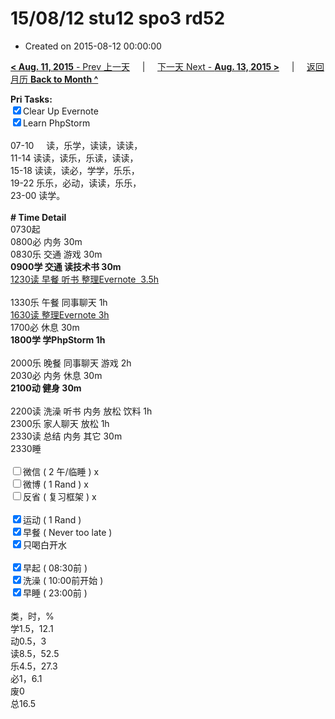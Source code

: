 # 15/08/12 stu12 spo3 rd52

- Created on 2015-08-12 00:00:00

[**< Aug. 11, 2015** - Prev 上一天](_archived/lifelogs/2015/08/d11.md) &nbsp; &nbsp; | &nbsp; &nbsp; [下一天 Next - **Aug. 13, 2015 >**](_archived/lifelogs/2015/08/d13.md) &nbsp; &nbsp; |  &nbsp; &nbsp; [返回月历 **Back to Month ^**](_archived/lifelogs/2015/08/index.md)
<br/><div><strong>Pri Tasks:</strong></div><div><input checked="true" type="checkbox"/>Clear Up Evernote</div><div><input checked="true" type="checkbox"/>Learn PhpStorm<br/></div><div><br/></div><div>07-10     读，乐学，读读，读读，</div><div>11-14 读读，读乐，乐读，读读，</div><div>15-18 读读，读必，学学，乐乐，</div><div>19-22 乐乐，必动，读读，乐乐，</div><div>23-00 读学。</div><div><br/></div><div><b># Time Detail</b></div><div>0730起</div><div>0800必 内务 30m</div><div>0830乐 交通 游戏 30m</div><div><b>0900学 交通 读技术书 30m</b></div><div><u>1230读 早餐 听书 整理Evernote  3.5h</u></div><div><br clear="none"/></div><div>1330乐 午餐 同事聊天 1h</div><div><u>1630读 整理Evernote 3h</u></div><div>1700必 休息 30m</div><div><b>1800学 学PhpStorm 1h</b></div><div><br/></div><div>2000乐 晚餐 同事聊天 游戏 2h</div><div>2030必 内务 休息 30m</div><div><b>2100动 健身 30m</b></div><div><br/></div><div>2200读 洗澡 听书 内务 放松 饮料 1h</div><div>2300乐 家人聊天 放松 1h</div><div>2330读 总结 内务 其它 30m</div><div>2330睡</div><div><br/></div><div><input type="checkbox"/>微信 ( 2 午/临睡 ) x</div><div><input type="checkbox"/>微博 ( 1 Rand ) x</div><div><input type="checkbox"/>反省 ( 复习框架 ) x</div><div><br/></div><div><div><input checked="true" type="checkbox"/>运动 ( 1 Rand ) </div><div><input checked="true" type="checkbox"/>早餐 ( Never too late ) </div></div><div><input checked="true" type="checkbox"/>只喝白开水 </div><div><br/></div><div><input checked="true" type="checkbox"/>早起 ( 08:30前 ) </div><div><input checked="true" type="checkbox"/>洗澡 ( 10:00前开始 ) <br/></div><div><input checked="true" type="checkbox"/>早睡 ( 23:00前 ) </div><div><br clear="none"/></div><div>类，时，%</div><div>学1.5，12.1</div><div>动0.5，3</div><div>读8.5，52.5</div><div>乐4.5，27.3</div><div>必1，6.1</div><div>废0</div><div>总16.5</div>
